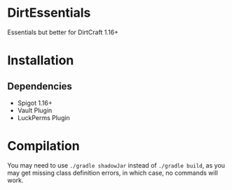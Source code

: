 # DirtEssentials
Essentials but better for DirtCraft 1.16+

# Installation
## Dependencies
* Spigot 1.16+
* Vault Plugin
* LuckPerms Plugin

# Compilation
You may need to use `./gradle shadowJar` instead of `./gradle build`, as you may get missing class definition errors, in which case, no commands will work.

